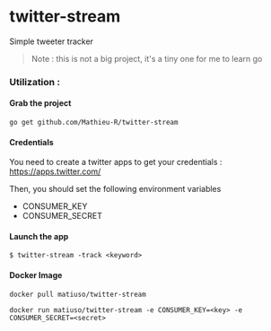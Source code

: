 # twitter-stream
Simple tweeter tracker 
> Note : this is not a big project, it's a tiny one for me to learn go

### Utilization :  

#### Grab the project
```
go get github.com/Mathieu-R/twitter-stream
```

#### Credentials
You need to create a twitter apps to get your credentials : https://apps.twitter.com/

Then, you should set the following environment variables

- CONSUMER_KEY
- CONSUMER_SECRET


#### Launch the app 
```
$ twitter-stream -track <keyword>
```

#### Docker Image 
```
docker pull matiuso/twitter-stream
```
```
docker run matiuso/twitter-stream -e CONSUMER_KEY=<key> -e CONSUMER_SECRET=<secret>
```
